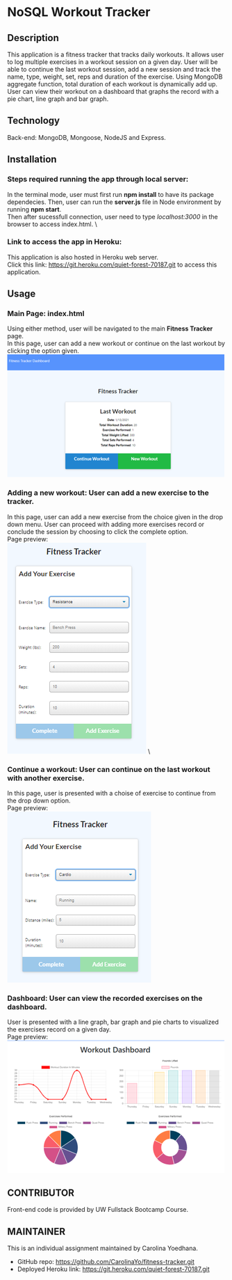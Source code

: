# NoSQL Workout Tracker

## Description

This application is a fitness tracker that tracks daily workouts.  It allows user to log multiple exercises in a workout session on a given day.  User will be able to continue the last workout session, add a new session and track the name, type, weight, set, reps and duration of the exercise.  Using MongoDB aggregate function, total duration of each workout is dynamically add up. User can view their workout on a dashboard that graphs the record with a pie chart, line graph and bar graph. 

## Technology
Back-end: MongoDB, Mongoose, NodeJS and Express.

## Installation
### Steps required running the app through __local server__:

In the terminal mode, user must first run __npm install__ to have its package dependecies. Then, user can run the __server.js__ file in Node environment by running __npm start__. \
Then after sucessfull connection, user need to type _localhost:3000_ in the browser to access index.html. \

### Link to access the app in __Heroku__:

This application is also hosted in Heroku web server. \
Click this link: https://git.heroku.com/quiet-forest-70187.git  to access this application.

## Usage 
### __Main Page__: index.html
Using either method, user will be navigated to the main __Fitness Tracker__ page. \
In this page, user can add a new workout or continue on the last workout by clicking the option given. \
![landing page](public/assets/images/landingpg.png)

### __Adding a new workout__: User can add a new exercise to the tracker. 
In this page, user can add a new exercise from the choice given in the drop down menu.  User can proceed with adding more exercises record or conclude the session by choosing to click the complete option.\
Page preview: \
![add](public/assets/images/addnew.png) \

### __Continue a workout__: User can continue on the last workout with another exercise. 
In this page, user is presented with a choise of exercise to continue from the drop down option.\
Page preview: \
![continue](public/assets/images/continue.png)

### __Dashboard__: User can view the recorded exercises on the dashboard.
User is presented with a line graph, bar graph and pie charts to visualized the exercises record on a given day. \
Page preview: \
![dashboard](public/assets/images/dashboard.png)

## CONTRIBUTOR
Front-end code is provided by  UW Fullstack Bootcamp Course.

## MAINTAINER 
This is an individual assignment maintained by Carolina Yoedhana.
* GitHub repo: https://github.com/CarolinaYo/fitness-tracker.git
* Deployed Heroku link: https://git.heroku.com/quiet-forest-70187.git
